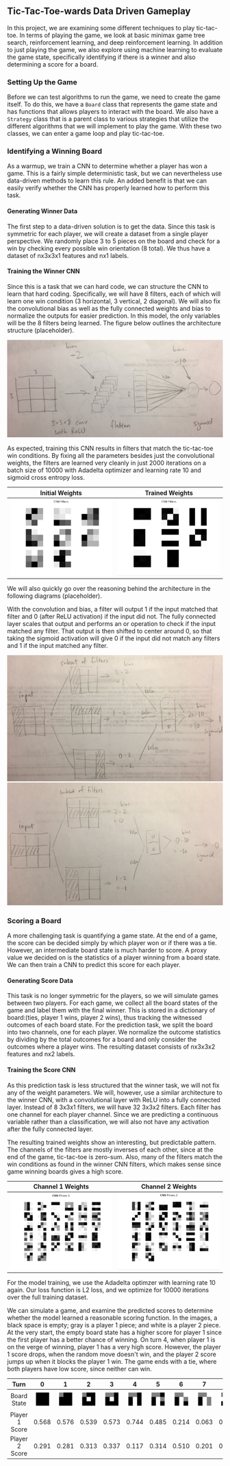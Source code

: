 ## Tic-Tac-Toe-wards Data Driven Gameplay
In this project, we are examining some different techniques to play tic-tac-toe. In terms of playing the game, we look at basic minimax game tree search, reinforcement learning, and deep reinforcement learning. In addition to just playing the game, we also explore using machine learning to evaluate the game state, specifically identifying if there is a winner and also determining a score for a board.

### Setting Up the Game
Before we can test algorithms to run the game, we need to create the game itself. To do this, we have a `Board` class that represents the game state and has functions that allows players to interact with the board. We also have a `Strategy` class that is a parent class to various strategies that utilize the different algorithms that we will implement to play the game. With these two classes, we can enter a game loop and play tic-tac-toe.

### Identifying a Winning Board
As a warmup, we train a CNN to determine whether a player has won a game. This is a fairly simple deterministic task, but we can nevertheless use data-driven methods to learn this rule. An added benefit is that we can easily verify whether the CNN has properly learned how to perform this task.

#### Generating Winner Data
The first step to a data-driven solution is to get the data. Since this task is symmetric for each player, we will create a dataset from a single player perspective. We randomly place 3 to 5 pieces on the board and check for a win by checking every possible win orientation (8 total). We thus have a dataset of nx3x3x1 features and nx1 labels.

#### Training the Winner CNN
Since this is a task that we can hard code, we can structure the CNN to learn that hard coding. Specifically, we will have 8 filters, each of which will learn one win condition (3 horizontal, 3 vertical, 2 diagonal). We will also fix the convolutional bias as well as the fully connected weights and bias to normalize the outputs for easier prediction. In this model, the only variables will be the 8 filters being learned. The figure below outlines the architecture structure (placeholder). 

![winner_cnn_architecture]

As expected, training this CNN results in filters that match the tic-tac-toe win conditions. By fixing all the parameters besides just the convolutional weights, the filters are learned very cleanly in just 2000 iterations on a batch size of 10000 with Adadelta optimizer and learning rate 10 and sigmoid cross entropy loss.

| Initial Weights             | Trained Weights              |
|:---------------------------:|:----------------------------:|
|![winner_cnn_weights_initial]|![winner_cnn_weights_trained] |

We will also quickly go over the reasoning behind the architecture in the following diagrams (placeholder).

With the convolution and bias, a filter will output 1 if the input matched that filter and 0 (after ReLU activation) if the input did not. The fully connected layer scales that output and performs an or operation to check if the input matched any filter. That output is then shifted to center around 0, so that taking the sigmoid activation will give 0 if the input did not match any filters and 1 if the input matched any filter.

![winner_activations]
![not_winner_activations]

### Scoring a Board
A more challenging task is quantifying a game state. At the end of a game, the score can be decided simply by which player won or if there was a tie. However, an intermediate board state is much harder to score. A proxy value we decided on is the statistics of a player winning from a board state. We can then train a CNN to predict this score for each player.

#### Generating Score Data
This task is no longer symmetric for the players, so we will simulate games between two players. For each game, we collect all the board states of the game and label them with the final winner. This is stored in a dictionary of board:(ties, player 1 wins, player 2 wins), thus tracking the witnessed outcomes of each board state. For the prediction task, we split the board into two channels, one for each player. We normalize the outcome statistics by dividing by the total outcomes for a board and only consider the outcomes where a player wins. The resulting dataset consists of nx3x3x2 features and nx2 labels.

#### Training the Score CNN
As this prediction task is less structured that the winner task, we will not fix any of the weight parameters. We will, however, use a similar architecture to the winner CNN, with a convolutional layer with ReLU into a fully connected layer. Instead of 8 3x3x1 filters, we will have 32 3x3x2 filters. Each filter has one channel for each player channel. Since we are predicting a continuous variable rather than a classification, we will also not have any activation after the fully connected layer. 

The resulting trained weights show an interesting, but predictable pattern. The channels of the filters are mostly inverses of each other, since at the end of the game, tic-tac-toe is zero-sum. Also, many of the filters match the win conditions as found in the winner CNN filters, which makes sense since game winning boards gives a high score.

| Channel 1 Weights            | Channel 2 Weights             |
|:----------------------------:|:-----------------------------:|
|![score_cnn_weights_1_trained]|![score_cnn_weights_2_trained] |

For the model training, we use the Adadelta optimzer with learning rate 10 again. Our loss function is L2 loss, and we optimize for 10000 iterations over the full training dataset.

We can simulate a game, and examine the predicted scores to determine whether the model learned a reasonable scoring function. In the images, a black space is empty; gray is a player 1 piece; and white is a player 2 piece. At the very start, the empty board state has a higher score for player 1 since the first player has a better chance of winning. On turn 4, when player 1 is on the verge of winning, player 1 has a very high score. However, the player 1 score drops, when the random move doesn't win, and the player 2 score jumps up when it blocks the player 1 win. The game ends with a tie, where both players have low score, since neither can win.

| Turn           | 0        | 1        | 2        | 3        | 4        | 5        | 6        | 7        | 8        | 9        |
|:--------------:|:--------:|:--------:|:--------:|:--------:|:--------:|:--------:|:--------:|:--------:|:--------:|:--------:|
| Board State    | ![turn0] | ![turn1] | ![turn2] | ![turn3] | ![turn4] | ![turn5] | ![turn6] | ![turn7] | ![turn8] | ![turn9] |
| Player 1 Score | 0.568    | 0.576    | 0.539    | 0.573    | 0.744    | 0.485    | 0.214    | 0.063    | 0.116    | 0.127    |
| Player 2 Score | 0.291    | 0.281    | 0.313    | 0.337    | 0.117    | 0.314    | 0.510    | 0.201    | 0.403    | 0.028    |



[winner_cnn_architecture]: diagrams/winner_cnn_architecture.JPG
[winner_cnn_weights_initial]: diagrams/winner_cnn_weights_initial.png
[winner_cnn_weights_trained]: diagrams/winner_cnn_weights_trained.png
[winner_activations]: diagrams/winner_activations.JPG
[not_winner_activations]: diagrams/not_winner_activations.JPG
[score_cnn_weights_1_trained]: diagrams/score_cnn_weights_1_trained.png
[score_cnn_weights_2_trained]: diagrams/score_cnn_weights_2_trained.png

[turn0]: diagrams/score_example/turn0.png
[turn1]: diagrams/score_example/turn1.png
[turn2]: diagrams/score_example/turn2.png
[turn3]: diagrams/score_example/turn3.png
[turn4]: diagrams/score_example/turn4.png
[turn5]: diagrams/score_example/turn5.png
[turn6]: diagrams/score_example/turn6.png
[turn7]: diagrams/score_example/turn7.png
[turn8]: diagrams/score_example/turn8.png
[turn9]: diagrams/score_example/turn9.png
